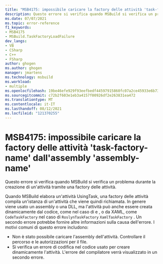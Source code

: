 ```yaml
---
title: "MSB4175: impossibile caricare la factory delle attività 'task-factory-name' dall'assembly 'assembly-name'."
description: Questo errore si verifica quando MSBuild si verifica un problema durante la creazione di un'attività tramite una factory delle attività.
ms.date: 07/07/2021
ms.topic: error-reference
f1_keywords:
- MSB4175
- MSBuild.TaskFactoryLoadFailure
dev_langs:
- VB
- CSharp
- C++
- FSharp
author: ghogen
ms.author: ghogen
manager: jmartens
ms.technology: msbuild
ms.workload:
- multiple
ms.openlocfilehash: 19be46efe929f93eefbedf44597915860fc07a2ce45933e6b73de19782e39ce7
ms.sourcegitcommit: c72b2f603e1eb3a4157f00926df2e263831ea472
ms.translationtype: MT
ms.contentlocale: it-IT
ms.lasthandoff: 08/12/2021
ms.locfileid: "121370255"
---
```

# <a name="msb4175-the-task-factory-task-factory-name-could-not-be-loaded-from-the-assembly-assembly-name"></a>MSB4175: impossibile caricare la factory delle attività 'task-factory-name' dall'assembly 'assembly-name'

Questo errore si verifica quando MSBuild si verifica un problema durante la creazione di un'attività tramite una factory delle attività.

Quando MSBuild elabora un'attività UsingTask, una factory delle attività compila un'istanza di un'attività che viene quindi richiamata. In genere viene usato un assembly o una DLL, ma l'attività può anche essere creata dinamicamente dal codice, come nel caso di e , o da XAML, come `CodeTaskFactory` nel caso di `RoslynTaskFactory` `XamlTaskFactory` . Un secondo errore potrebbe fornire altre informazioni sulla causa dell'errore. I motivi comuni di questo errore includono:

- Non è stato possibile caricare l'assembly dell'attività. Controllare il percorso e le autorizzazioni per il file.
- Si verifica un errore di codifica nel codice usato per creare dinamicamente l'attività. L'errore del compilatore verrà visualizzato in un secondo errore.
